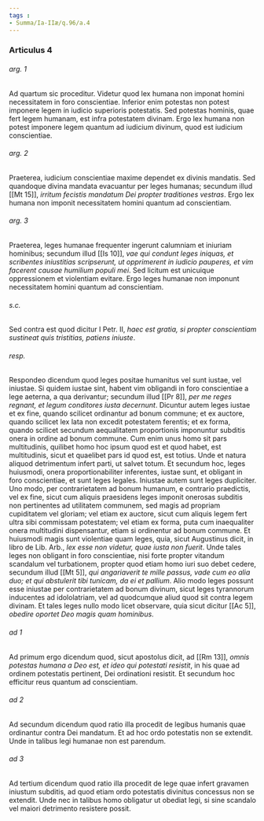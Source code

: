 ```yaml
---
tags : 
- Summa/Ia-IIæ/q.96/a.4
---
```


### Articulus 4

###### arg. 1
Ad quartum sic proceditur. Videtur quod lex humana non imponat homini necessitatem in foro conscientiae. Inferior enim potestas non potest imponere legem in iudicio superioris potestatis. Sed potestas hominis, quae fert legem humanam, est infra potestatem divinam. Ergo lex humana non potest imponere legem quantum ad iudicium divinum, quod est iudicium conscientiae.

###### arg. 2
Praeterea, iudicium conscientiae maxime dependet ex divinis mandatis. Sed quandoque divina mandata evacuantur per leges humanas; secundum illud [[Mt 15]], *irritum fecistis mandatum Dei propter traditiones vestras*. Ergo lex humana non imponit necessitatem homini quantum ad conscientiam.

###### arg. 3
Praeterea, leges humanae frequenter ingerunt calumniam et iniuriam hominibus; secundum illud [[Is 10]], *vae qui condunt leges iniquas, et scribentes iniustitias scripserunt, ut opprimerent in iudicio pauperes, et vim facerent causae humilium populi mei*. Sed licitum est unicuique oppressionem et violentiam evitare. Ergo leges humanae non imponunt necessitatem homini quantum ad conscientiam.

###### s.c.
Sed contra est quod dicitur I Petr. II, *haec est gratia, si propter conscientiam sustineat quis tristitias, patiens iniuste*.

###### resp.
Respondeo dicendum quod leges positae humanitus vel sunt iustae, vel iniustae. Si quidem iustae sint, habent vim obligandi in foro conscientiae a lege aeterna, a qua derivantur; secundum illud [[Pr 8]], *per me reges regnant, et legum conditores iusta decernunt*. Dicuntur autem leges iustae et ex fine, quando scilicet ordinantur ad bonum commune; et ex auctore, quando scilicet lex lata non excedit potestatem ferentis; et ex forma, quando scilicet secundum aequalitatem proportionis imponuntur subditis onera in ordine ad bonum commune. Cum enim unus homo sit pars multitudinis, quilibet homo hoc ipsum quod est et quod habet, est multitudinis, sicut et quaelibet pars id quod est, est totius. Unde et natura aliquod detrimentum infert parti, ut salvet totum. Et secundum hoc, leges huiusmodi, onera proportionabiliter inferentes, iustae sunt, et obligant in foro conscientiae, et sunt leges legales. Iniustae autem sunt leges dupliciter. Uno modo, per contrarietatem ad bonum humanum, e contrario praedictis, vel ex fine, sicut cum aliquis praesidens leges imponit onerosas subditis non pertinentes ad utilitatem communem, sed magis ad propriam cupiditatem vel gloriam; vel etiam ex auctore, sicut cum aliquis legem fert ultra sibi commissam potestatem; vel etiam ex forma, puta cum inaequaliter onera multitudini dispensantur, etiam si ordinentur ad bonum commune. Et huiusmodi magis sunt violentiae quam leges, quia, sicut Augustinus dicit, in libro de Lib. Arb., *lex esse non videtur, quae iusta non fuerit*. Unde tales leges non obligant in foro conscientiae, nisi forte propter vitandum scandalum vel turbationem, propter quod etiam homo iuri suo debet cedere, secundum illud [[Mt 5]], *qui angariaverit te mille passus, vade cum eo alia duo; et qui abstulerit tibi tunicam, da ei et pallium*. Alio modo leges possunt esse iniustae per contrarietatem ad bonum divinum, sicut leges tyrannorum inducentes ad idololatriam, vel ad quodcumque aliud quod sit contra legem divinam. Et tales leges nullo modo licet observare, quia sicut dicitur [[Ac 5]], *obedire oportet Deo magis quam hominibus*.

###### ad 1
Ad primum ergo dicendum quod, sicut apostolus dicit, ad [[Rm 13]], *omnis potestas humana a Deo est, et ideo qui potestati resistit*, in his quae ad ordinem potestatis pertinent, Dei ordinationi resistit. Et secundum hoc efficitur reus quantum ad conscientiam.

###### ad 2
Ad secundum dicendum quod ratio illa procedit de legibus humanis quae ordinantur contra Dei mandatum. Et ad hoc ordo potestatis non se extendit. Unde in talibus legi humanae non est parendum.

###### ad 3
Ad tertium dicendum quod ratio illa procedit de lege quae infert gravamen iniustum subditis, ad quod etiam ordo potestatis divinitus concessus non se extendit. Unde nec in talibus homo obligatur ut obediat legi, si sine scandalo vel maiori detrimento resistere possit.

